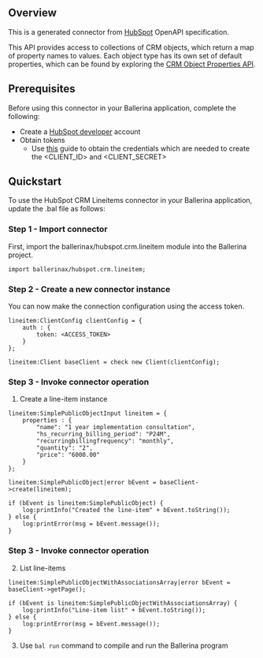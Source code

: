 ## Overview
This is a generated connector from [HubSpot](https://www.hubspot.com/) OpenAPI specification. 

This API provides access to collections of CRM objects, which return a map of property names to values. Each object type has its own set of default properties, which can be found by exploring the [CRM Object Properties API](https://developers.hubspot.com/docs/methods/crm-properties/crm-properties-overview).
 
## Prerequisites
Before using this connector in your Ballerina application, complete the following:
* Create a [HubSpot developer](https://developers.hubspot.com/) account
* Obtain tokens
    - Use [this](https://developers.hubspot.com/docs/api/working-with-oauth4) guide to obtain the credentials which are needed to create the <CLIENT_ID> and <CLIENT_SECRET>

## Quickstart
To use the HubSpot CRM Lineitems connector in your Ballerina application, update the .bal file as follows:
### Step 1 - Import connector
First, import the ballerinax/hubspot.crm.lineitem module into the Ballerina project.
```ballerina
import ballerinax/hubspot.crm.lineitem;
```

### Step 2 - Create a new connector instance
You can now make the connection configuration using the access token.
```ballerina
lineitem:ClientConfig clientConfig = {
    auth : {
        token: <ACCESS_TOKEN>
    }
};

lineitem:Client baseClient = check new Client(clientConfig);

```
### Step 3 - Invoke connector operation

1. Create a line-item instance

```ballerina
lineitem:SimplePublicObjectInput lineitem = {
    properties : {
        "name": "1 year implementation consultation",
        "hs_recurring_billing_period": "P24M",
        "recurringbillingfrequency": "monthly",
        "quantity": "2",
        "price": "6000.00"
    }      
};

lineitem:SimplePublicObject|error bEvent = baseClient->create(lineitem);

if (bEvent is lineitem:SimplePublicObject) {
    log:printInfo("Created the line-item" + bEvent.toString());
} else {
    log:printError(msg = bEvent.message());
}
```
### Step 3 - Invoke connector operation

2. List line-items

```ballerina
lineitem:SimplePublicObjectWithAssociationsArray|error bEvent = baseClient->getPage();

if (bEvent is lineitem:SimplePublicObjectWithAssociationsArray) {
    log:printInfo("Line-item list" + bEvent.toString());
} else {
    log:printError(msg = bEvent.message());
}
```

3. Use `bal run` command to compile and run the Ballerina program
